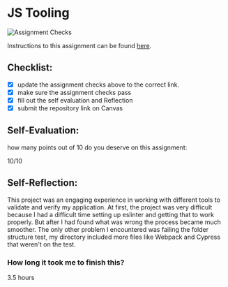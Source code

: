 JS Tooling
===================================
![Assignment Checks](https://github.com/IT3049C-Summer20/3-rock-paper-scissors-<GITHUB_USERNAME_HERE>/workflows/Assignment%20Checks/badge.svg)

Instructions to this assignment can be found [here](https://reedws.github.io/IT3049C/coursework/labs/tooling/).

## Checklist:
- [x] update the assignment checks above to the correct link.
- [x] make sure the assignment checks pass
- [x] fill out the self evaluation and Reflection
- [x] submit the repository link on Canvas

## Self-Evaluation: 
how many points out of 10 do you deserve on this assignment: 

10/10

## Self-Reflection:

This project was an engaging experience in working with different tools to validate and verify my application. At first, the project was very difficult because I had a difficult time setting up eslinter and getting that to work properly. But after I had found what was wrong the process became much smoother. The only other problem I encountered was failing the folder structure test, my directory included more files like Webpack and Cypress that weren't on the test.

### How long it took me to finish this?

3.5 hours
